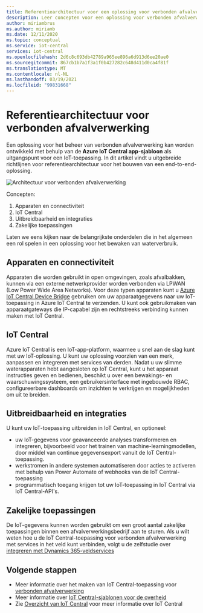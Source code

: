 ```yaml
---
title: Referentiearchitectuur voor een oplossing voor verbonden afvalverwerking die is gebouwd met Azure IoT Central | Microsoft Docs
description: Leer concepten voor een oplossing voor verbonden afvalverwerking die is gebouwd met Azure IoT Central.
author: miriambrus
ms.author: miriamb
ms.date: 12/11/2020
ms.topic: conceptual
ms.service: iot-central
services: iot-central
ms.openlocfilehash: 2d6c8c693db42789a965ee896a6d913d6ee20ae0
ms.sourcegitcommit: 867cb1b7a1f3a1f0b427282c648d411d0ca4f81f
ms.translationtype: MT
ms.contentlocale: nl-NL
ms.lasthandoff: 03/19/2021
ms.locfileid: "99831668"
---
```

# <a name="connected-waste-monitoring-reference-architecture"></a>Referentiearchitectuur voor verbonden afvalverwerking 

Een oplossing voor het beheer van verbonden afvalverwerking kan worden ontwikkeld met behulp van de **Azure IoT Central app-sjabloon** als uitgangspunt voor een IoT-toepassing. In dit artikel vindt u uitgebreide richtlijnen voor referentiearchitectuur voor het bouwen van een end-to-end-oplossing. 

![Architectuur voor verbonden afvalverwerking](./media/concepts-connectedwastemanagement-architecture/concepts-connectedwastemanagement-architecture1.png)


Concepten:

1. Apparaten en connectiviteit  
1. IoT Central 
1. Uitbreidbaarheid en integraties
1. Zakelijke toepassingen

Laten we eens kijken naar de belangrijkste onderdelen die in het algemeen een rol spelen in een oplossing voor het bewaken van waterverbruik.

## <a name="devices-and-connectivity"></a>Apparaten en connectiviteit 
Apparaten die worden gebruikt in open omgevingen, zoals afvalbakken, kunnen via een externe netwerkprovider worden verbonden via LPWAN (Low Power Wide Area Networks). Voor deze typen apparaten kunt u [Azure IoT Central Device Bridge](../core/howto-build-iotc-device-bridge.md) gebruiken om uw apparaatgegevens naar uw IoT-toepassing in Azure IoT Central te verzenden. U kunt ook gebruikmaken van apparaatgateways die IP-capabel zijn en rechtstreeks verbinding kunnen maken met IoT Central.

## <a name="iot-central"></a>IoT Central 
Azure IoT Central is een IoT-app-platform, waarmee u snel aan de slag kunt met uw IoT-oplossing. U kunt uw oplossing voorzien van een merk, aanpassen en integreren met services van derden.
Nadat u uw slimme waterapparaten hebt aangesloten op IoT Central, kunt u het apparaat instructies geven en bedienen, beschikt u over een bewakings- en waarschuwingssysteem, een gebruikersinterface met ingebouwde RBAC, configureerbare dashboards om inzichten te verkrijgen en mogelijkheden om uit te breiden. 

## <a name="extensibility-and-integrations"></a>Uitbreidbaarheid en integraties
U kunt uw IoT-toepassing uitbreiden in IoT Central, en optioneel:
* uw IoT-gegevens voor geavanceerde analyses transformeren en integreren, bijvoorbeeld voor het trainen van machine-learningmodellen, door middel van continue gegevensexport vanuit de IoT Central-toepassing.
* werkstromen in andere systemen automatiseren door acties te activeren met behulp van Power Automate of webhooks van de IoT Central-toepassing
* programmatisch toegang krijgen tot uw IoT-toepassing in IoT Central via IoT Central-API's.

## <a name="business-applications"></a>Zakelijke toepassingen 
De IoT-gegevens kunnen worden gebruikt om een groot aantal zakelijke toepassingen binnen een afvalverwerkingsbedrijf aan te sturen. Als u wilt weten hoe u de IoT Central-toepassing voor verbonden afvalverwerking met services in het veld kunt verbinden, volgt u de zelfstudie over [integreren met Dynamics 365-veldservices](./how-to-configure-connected-field-services.md) 

## <a name="next-steps"></a>Volgende stappen
* Meer informatie over het maken van IoT Central-toepassing voor [verbonden afvalverwerking](./tutorial-connected-waste-management.md)
* Meer informatie over [IoT Central-sjablonen voor de overheid](./overview-iot-central-government.md)
* Zie [Overzicht van IoT Central](../core/overview-iot-central.md) voor meer informatie over IoT Central

